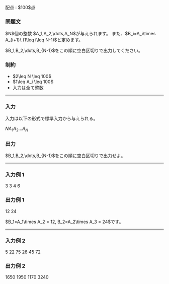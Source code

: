 
<div>

<span>

<span>

<p>
配点 : $100$点
</p>

<div>

<section>

### **問題文**

<p>
$N$個の整数 $A_1,A_2,\dots,A_N$が与えられます。
また、$B_i=A_i\times A_{i+1}\ (1\leq i\leq N-1)$と定めます。
</p>

<p>
$B_1,B_2,\dots,B_{N-1}$をこの順に空白区切りで出力してください。
</p>

</section>

</div>

<div>

<section>

### **制約**

<ul>

<li>
$2\leq N \leq 100$
</li>

<li>
$1\leq A_i \leq 100$
</li>

<li>
入力は全て整数
</li>

</ul>

</section>

</div>

---

<div>

<div>

<section>

### **入力**

<p>
入力は以下の形式で標準入力から与えられる。
</p>

<div>

$N$$A_1$$A_2$$\dots$$A_N$
</div>

</section>

</div>

<div>

<section>

### **出力**

<p>
$B_1,B_2,\dots,B_{N-1}$をこの順に空白区切りで出力せよ。
</p>

</section>

</div>

</div>

---

<div>

<section>

### **入力例 1**

<div>

3
3 4 6

</div>

</section>

</div>

<div>

<section>

### **出力例 1**

<div>

12 24

</div>

<p>
$B_1=A_1\times A_2 = 12, B_2=A_2\times A_3 = 24$です。
</p>

</section>

</div>

---

<div>

<section>

### **入力例 2**

<div>

5
22 75 26 45 72

</div>

</section>

</div>

<div>

<section>

### **出力例 2**

<div>

1650 1950 1170 3240

</div>

</section>

</div>

</span>

</span>

</div>
